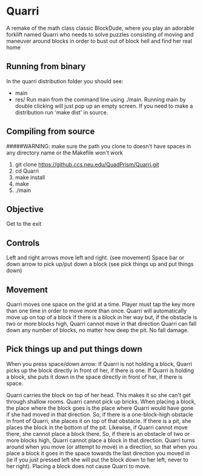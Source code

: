 # Quarri
A remake of the math class classic BlockDude, where you play an adorable forklift named Quarri who needs to solve puzzles consisting of moving and maneuver around blocks in order to bust out of block hell and find her real home

## Running from binary
In the quarri distribution folder you should see:
* main
* res/
Run main from the command line using ./main. Running main by double clicking will just pop up an empty screen.
If you need to make a distribution run 'make dist' in source.

## Compiling from source
#####WARNING: make sure the path you clone to doesn't have spaces in any directory name or the Makefile won't work

1. git clone https://github.ccs.neu.edu/QuadPrism/Quarri.git
2. cd Quarri
3. make install
4. make
5. ./main

## Objective
Get to the exit

## Controls
Left and right arrows move left and right. (see movement)
Space bar or down arrow to pick up/put down a block (see pick things up and put things down)

## Movement
Quarri moves one space on the grid at a time.
Player must tap the key more than one time in order to move more than once.
Quarri will automatically move up on top of a block if there is a block in her way
but, if the obstacle is two or more blocks high, Quarri cannot move in that direction
Quarri can fall down any number of blocks, no matter how deep the pit. 
No fall damage.

## Pick things up and put things down
When you press space/down arrow:
If Quarri is not holding a block, Quarri picks up the block directly in front of her, if there is one.
If Quarri is holding a block, she puts it down in the space directly in front of her, if there is space.

Quarri carries the block on top of her head. This makes it so she can't get through shallow rooms.
Quarri cannot pick up bricks.
When placing a block, the place where the block goes is the place where Quarri would have gone if she had moved in that direction. 
So, if there is a one-block-high obstacle in front of Quarri, she places it on top of that obstacle.
If there is a pit, she places the block in the bottom of the pit.
Likewise, if Quarri cannot move there, she cannot place a block there.
So, if there is an obstacle of two or more blocks high, Quarri cannot place a block in that direction.
Quarri turns around when you move (or attempt to move) in a direction, so that when you place a block it goes in the space towards the last direction you moved in (ie if you just pressed left she will put the block down to her left, never to her right).
Placing a block does not cause Quarri to move.
